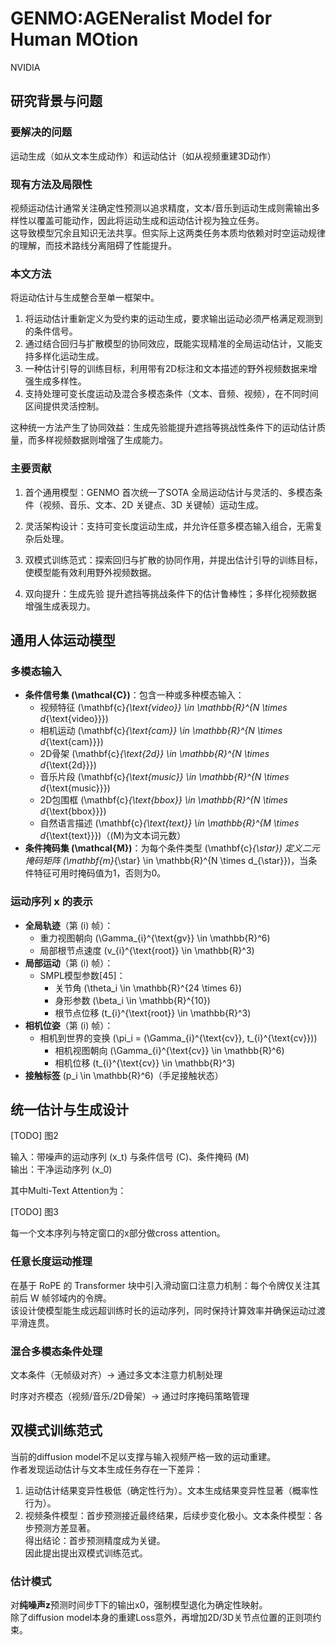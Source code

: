 # GENMO:AGENeralist Model for Human MOtion

NVIDIA

## 研究背景与问题

### 要解决的问题

运动生成（如从文本生成动作）和运动估计（如从视频重建3D动作）

### 现有方法及局限性

视频运动估计通常关注确定性预测以追求精度，文本/音乐到运动生成则需输出多样性以覆盖可能动作，因此将运动生成和运动估计视为独立任务。  
这导致模型冗余且知识无法共享。但实际上这两类任务本质均依赖对时空运动规律的理解，而技术路线分离阻碍了性能提升。

### 本文方法

将运动估计与生成整合至单一框架中。
1. 将运动估计重新定义为受约束的运动生成，要求输出运动必须严格满足观测到的条件信号。
2. 通过结合回归与扩散模型的协同效应，既能实现精准的全局运动估计，又能支持多样化运动生成。
3. 一种估计引导的训练目标，利用带有2D标注和文本描述的野外视频数据来增强生成多样性。
4. 支持处理可变长度运动及混合多模态条件（文本、音频、视频），在不同时间区间提供灵活控制。

这种统一方法产生了协同效益：生成先验能提升遮挡等挑战性条件下的运动估计质量，而多样视频数据则增强了生成能力。

### 主要贡献

1. 首个通用模型：GENMO 首次统一了SOTA 全局运动估计与灵活的、多模态条件（视频、音乐、文本、2D 关键点、3D 关键帧）运动生成。

2. 灵活架构设计：支持可变长度运动生成，并允许任意多模态输入组合，无需复杂后处理。

3. 双模式训练范式：探索回归与扩散的协同作用，并提出估计引导的训练目标，使模型能有效利用野外视频数据。

4. 双向提升：生成先验 提升遮挡等挑战条件下的估计鲁棒性；多样化视频数据 增强生成表现力。

## 通用人体运动模型

### 多模态输入

- **条件信号集 \(\mathcal{C}\)**：包含一种或多种模态输入：  
  - 视频特征 \(\mathbf{c}_{\text{video}} \in \mathbb{R}^{N \times d_{\text{video}}}\)  
  - 相机运动 \(\mathbf{c}_{\text{cam}} \in \mathbb{R}^{N \times d_{\text{cam}}}\)  
  - 2D骨架 \(\mathbf{c}_{\text{2d}} \in \mathbb{R}^{N \times d_{\text{2d}}}\)  
  - 音乐片段 \(\mathbf{c}_{\text{music}} \in \mathbb{R}^{N \times d_{\text{music}}}\)  
  - 2D包围框 \(\mathbf{c}_{\text{bbox}} \in \mathbb{R}^{N \times d_{\text{bbox}}}\)  
  - 自然语言描述 \(\mathbf{c}_{\text{text}} \in \mathbb{R}^{M \times d_{\text{text}}}\)（\(M\)为文本词元数）  
- **条件掩码集 \(\mathcal{M}\)**：为每个条件类型 \(\mathbf{c}_{\star}\) 定义二元掩码矩阵 \(\mathbf{m}_{\star} \in \mathbb{R}^{N \times d_{\star}}\)，当条件特征可用时掩码值为1，否则为0。  

### 运动序列 x 的表示

- **全局轨迹**（第 \(i\) 帧）：  
  - 重力视图朝向 \(\Gamma_{i}^{\text{gv}} \in \mathbb{R}^6\)  
  - 局部根节点速度 \(v_{i}^{\text{root}} \in \mathbb{R}^3\)  
- **局部运动**（第 \(i\) 帧）：  
  - SMPL模型参数[45]：  
    - 关节角 \(\theta_i \in \mathbb{R}^{24 \times 6}\)  
    - 身形参数 \(\beta_i \in \mathbb{R}^{10}\)  
    - 根节点位移 \(t_{i}^{\text{root}} \in \mathbb{R}^3\)  
- **相机位姿**（第 \(i\) 帧）：  
  - 相机到世界的变换 \(\pi_i = (\Gamma_{i}^{\text{cv}}, t_{i}^{\text{cv}})\)  
    - 相机视图朝向 \(\Gamma_{i}^{\text{cv}} \in \mathbb{R}^6\)  
    - 相机位移 \(t_{i}^{\text{cv}} \in \mathbb{R}^3\)  
- **接触标签** \(p_i \in \mathbb{R}^6\)（手足接触状态）  

## 统一估计与生成设计

[TODO] 图2

输入：带噪声的运动序列 \(x_t\) 与条件信号 \(C\)、条件掩码 \(M\)   
输出：干净运动序列 \(x_0\)  

其中Multi-Text Attention为：  

[TODO] 图3

每一个文本序列与特定窗口的x部分做cross attention。  

### 任意长度运动推理

在基于 RoPE 的 Transformer 块中引入滑动窗口注意力机制：每个令牌仅关注其前后 W 帧邻域内的令牌。  
该设计使模型能生成远超训练时长的运动序列，同时保持计算效率并确保运动过渡平滑连贯。

### 混合多模态条件处理

文本条件（无帧级对齐）→ 通过多文本注意力机制处理

时序对齐模态（视频/音乐/2D骨架）→ 通过时序掩码策略管理

## 双模式训练范式

当前的diffusion model不足以支撑与输入视频严格一致的运动重建。  
作者发现运动估计与文本生成任务存在一下差异：  
1. 运动估计结果变异性极低（确定性行为）。文本生成结果变异性显著（概率性行为）。  
2. 视频条件模型：首步预测接近最终结果，后续步变化极小。文本条件模型：各步预测方差显著。  
得出结论：首步预测精度成为关键。  
因此提出提出双模式训练范式。  

### 估计模式

对**纯噪声z**预测时间步T下的输出x0，强制模型退化为确定性映射。  
除了diffusion model本身的重建Loss意外，再增加2D/3D关节点位置的正则项约束。  

### 


